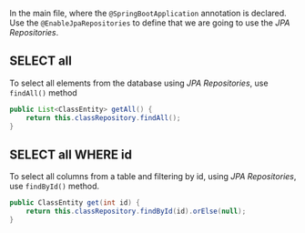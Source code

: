 In the main file, where the `@SpringBootApplication` annotation is declared. Use the `@EnableJpaRepositories` to define that we are going to use the _JPA Repositories_.


## SELECT all

To select all elements from the database using _JPA Repositories_, use `findAll()` method

```java
public List<ClassEntity> getAll() {  
    return this.classRepository.findAll();  
}
```

## SELECT all WHERE id

To select all columns from a table and filtering by id, using _JPA Repositories_, use `findById()` method.

```java
public ClassEntity get(int id) {  
    return this.classRepository.findById(id).orElse(null);  
}
```
